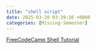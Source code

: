 ```yaml
---
title: "shell script"
date: 2025-03-20 03:39:16 +0800
categories: [Missing-Semester]
---
```


[FreeCodeCamp Shell Tutorial](https://www.freecodecamp.org/chinese/news/bash-scripting-tutorial-linux-shell-script-and-command-line-for-beginners/)